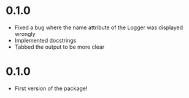 # 0.1.0
- Fixed a bug where the name attribute of the Logger was displayed wrongly
- Implemented docstrings
- Tabbed the output to be more clear

# 0.1.0
- First version of the package!
